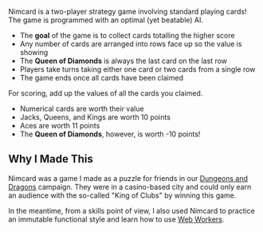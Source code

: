 Nimcard is a two-player strategy game involving standard playing cards! The game is programmed with an optimal (yet beatable) AI.

* The **goal** of the game is to collect cards totalling the higher score
* Any number of cards are arranged into rows face up so the value is showing
* The **Queen of Diamonds** is always the last card on the last row
* Players take turns taking either one card or two cards from a single row
* The game ends once all cards have been claimed

For scoring, add up the values of all the cards you claimed.

* Numerical cards are worth their value
* Jacks, Queens, and Kings are worth 10 points
* Aces are worth 11 points
* The **Queen of Diamonds**, however, is worth -10 points!

## Why I Made This

Nimcard was a game I made as a puzzle for friends in our [Dungeons and Dragons](https://dnd.wizards.com/) campaign. They were in a casino-based city and could only earn an audience with the so-called "King of Clubs" by winning this game.

In the meantime, from a skills point of view, I also used Nimcard to practice an immutable functional style and learn how to use [Web Workers](https://developer.mozilla.org/en-US/docs/Web/API/Web_Workers_API/Using_web_workers).
